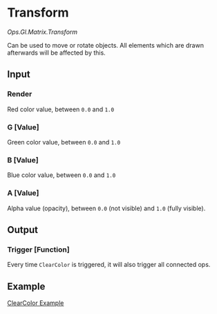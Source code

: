 # Transform

*Ops.Gl.Matrix.Transform*  

Can be used to move or rotate objects. All elements which are drawn afterwards will be affected by this.

## Input

### Render

Red color value, between `0.0` and `1.0`

### G [Value]

Green color value, between `0.0` and `1.0`

### B [Value]

Blue color value, between `0.0` and `1.0`

### A [Value]

Alpha value (opacity), between `0.0` (not visible) and `1.0` (fully visible). 

## Output

### Trigger [Function]

Every time `ClearColor` is triggered, it will also trigger all connected ops.

## Example

[ClearColor Example](https://cables.gl/ui/#/project/57028bef0a78b40d10bb9233)
